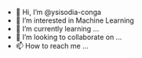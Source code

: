 - 👋 Hi, I’m @ysisodia-conga
- 👀 I’m interested in Machine Learning
- 🌱 I’m currently learning ...
- 💞️ I’m looking to collaborate on ...
- 📫 How to reach me ...

<!---
ysisodia-conga/ysisodia-conga is a ✨ special ✨ repository because its `README.md` (this file) appears on your GitHub profile.
You can click the Preview link to take a look at your changes.
--->
